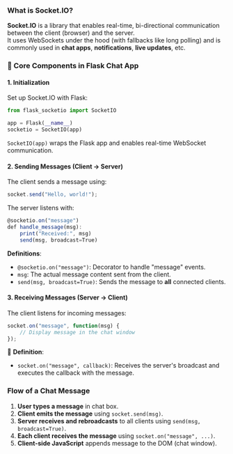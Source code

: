 ### What is Socket.IO?

**Socket.IO** is a library that enables real-time, bi-directional communication between the client (browser) and the server.  
It uses WebSockets under the hood (with fallbacks like long polling) and is commonly used in **chat apps**, **notifications**, **live updates**, etc.

### 🧱 Core Components in Flask Chat App

#### 1. **Initialization**

Set up Socket.IO with Flask:
```python
from flask_socketio import SocketIO

app = Flask(__name__)
socketio = SocketIO(app)
```
`SocketIO(app)` wraps the Flask app and enables real-time WebSocket communication.

#### 2. **Sending Messages (Client → Server)**
The client sends a message using:
```javascript
socket.send("Hello, world!");
```
The server listens with:
```js
@socketio.on("message")
def handle_message(msg):
    print("Received:", msg)
    send(msg, broadcast=True)
```

**Definitions**:
- `@socketio.on("message")`: Decorator to handle "message" events.
- `msg`: The actual message content sent from the client.
- `send(msg, broadcast=True)`: Sends the message to **all** connected clients.

#### 3. **Receiving Messages (Server → Client)**
The client listens for incoming messages:
```javascript
socket.on("message", function(msg) {
    // Display message in the chat window
});
```
📝 **Definition**:
- `socket.on("message", callback)`: Receives the server's broadcast and executes the callback with the message.

### Flow of a Chat Message
1. **User types a message** in chat box.
2. **Client emits the message** using `socket.send(msg)`.
3. **Server receives and rebroadcasts** to all clients using `send(msg, broadcast=True)`.
4. **Each client receives the message** using `socket.on("message", ...)`.
5. **Client-side JavaScript** appends message to the DOM (chat window).

